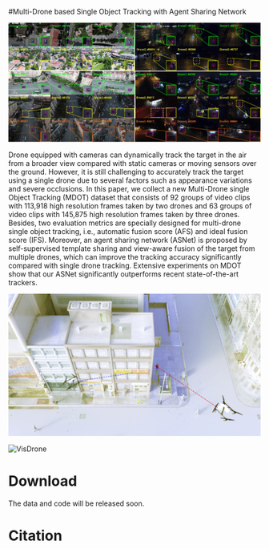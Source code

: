 #Multi-Drone based Single Object Tracking with Agent Sharing Network

![VisDrone](https://github.com/VisDrone/MultiDrone/blob/master/dataset.jpg)

Drone equipped with cameras can dynamically track the target in the air from a broader view compared with static cameras or moving sensors over the ground. However, it is still challenging to accurately track the target using a single drone due to several factors such as appearance variations and severe occlusions. In this paper, we collect a new Multi-Drone single Object Tracking (MDOT) dataset that consists of 92 groups of video clips with 113,918 high resolution frames taken by two drones and 63 groups of video clips with 145,875 high resolution frames taken by three drones. Besides, two evaluation metrics are specially designed for multi-drone single object tracking, i.e., automatic fusion score (AFS) and ideal fusion score (IFS). Moreover, an agent sharing network (ASNet) is proposed by self-supervised template sharing and view-aware fusion of the target from multiple drones, which can improve the tracking accuracy significantly compared with single drone tracking. Extensive experiments on MDOT show that our ASNet significantly outperforms recent state-of-the-art trackers.

![VisDrone](https://github.com/VisDrone/MultiDrone/blob/master/camera.jpg)


![VisDrone](https://github.com/VisDrone/MultiDrone/blob/master/reason.jpg)

# Download

The data and code will be released soon. 

# Citation

